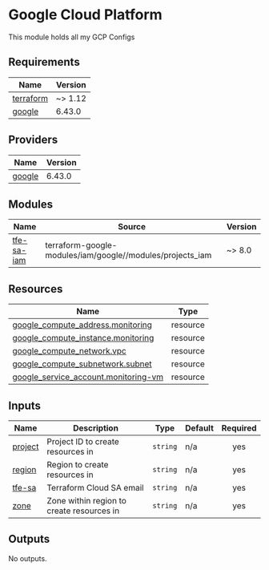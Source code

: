 # Google Cloud Platform

This module holds all my GCP Configs

<!-- BEGIN_TF_DOCS -->
## Requirements

| Name | Version |
|------|---------|
| <a name="requirement_terraform"></a> [terraform](#requirement\_terraform) | ~> 1.12 |
| <a name="requirement_google"></a> [google](#requirement\_google) | 6.43.0 |

## Providers

| Name | Version |
|------|---------|
| <a name="provider_google"></a> [google](#provider\_google) | 6.43.0 |

## Modules

| Name | Source | Version |
|------|--------|---------|
| <a name="module_tfe-sa-iam"></a> [tfe-sa-iam](#module\_tfe-sa-iam) | terraform-google-modules/iam/google//modules/projects_iam | ~> 8.0 |

## Resources

| Name | Type |
|------|------|
| [google_compute_address.monitoring](https://registry.terraform.io/providers/hashicorp/google/6.43.0/docs/resources/compute_address) | resource |
| [google_compute_instance.monitoring](https://registry.terraform.io/providers/hashicorp/google/6.43.0/docs/resources/compute_instance) | resource |
| [google_compute_network.vpc](https://registry.terraform.io/providers/hashicorp/google/6.43.0/docs/resources/compute_network) | resource |
| [google_compute_subnetwork.subnet](https://registry.terraform.io/providers/hashicorp/google/6.43.0/docs/resources/compute_subnetwork) | resource |
| [google_service_account.monitoring-vm](https://registry.terraform.io/providers/hashicorp/google/6.43.0/docs/resources/service_account) | resource |

## Inputs

| Name | Description | Type | Default | Required |
|------|-------------|------|---------|:--------:|
| <a name="input_project"></a> [project](#input\_project) | Project ID to create resources in | `string` | n/a | yes |
| <a name="input_region"></a> [region](#input\_region) | Region to create resources in | `string` | n/a | yes |
| <a name="input_tfe-sa"></a> [tfe-sa](#input\_tfe-sa) | Terraform Cloud SA email | `string` | n/a | yes |
| <a name="input_zone"></a> [zone](#input\_zone) | Zone within region to create resources in | `string` | n/a | yes |

## Outputs

No outputs.
<!-- END_TF_DOCS -->
